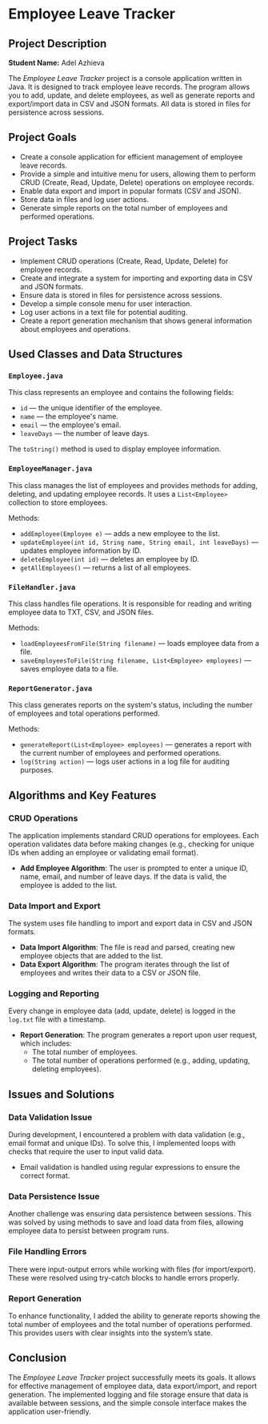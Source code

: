# Employee Leave Tracker

## Project Description
**Student Name:** Adel Azhieva

The *Employee Leave Tracker* project is a console application written in Java. It is designed to track employee leave records. The program allows you to add, update, and delete employees, as well as generate reports and export/import data in CSV and JSON formats. All data is stored in files for persistence across sessions.

## Project Goals

- Create a console application for efficient management of employee leave records.
- Provide a simple and intuitive menu for users, allowing them to perform CRUD (Create, Read, Update, Delete) operations on employee records.
- Enable data export and import in popular formats (CSV and JSON).
- Store data in files and log user actions.
- Generate simple reports on the total number of employees and performed operations.

## Project Tasks

- Implement CRUD operations (Create, Read, Update, Delete) for employee records.
- Create and integrate a system for importing and exporting data in CSV and JSON formats.
- Ensure data is stored in files for persistence across sessions.
- Develop a simple console menu for user interaction.
- Log user actions in a text file for potential auditing.
- Create a report generation mechanism that shows general information about employees and operations.

## Used Classes and Data Structures

### `Employee.java`
This class represents an employee and contains the following fields:
- `id` — the unique identifier of the employee.
- `name` — the employee's name.
- `email` — the employee's email.
- `leaveDays` — the number of leave days.

The `toString()` method is used to display employee information.

### `EmployeeManager.java`
This class manages the list of employees and provides methods for adding, deleting, and updating employee records. It uses a `List<Employee>` collection to store employees.

Methods:
- `addEmployee(Employee e)` — adds a new employee to the list.
- `updateEmployee(int id, String name, String email, int leaveDays)` — updates employee information by ID.
- `deleteEmployee(int id)` — deletes an employee by ID.
- `getAllEmployees()` — returns a list of all employees.

### `FileHandler.java`
This class handles file operations. It is responsible for reading and writing employee data to TXT, CSV, and JSON files.

Methods:
- `loadEmployeesFromFile(String filename)` — loads employee data from a file.
- `saveEmployeesToFile(String filename, List<Employee> employees)` — saves employee data to a file.

### `ReportGenerator.java`
This class generates reports on the system's status, including the number of employees and total operations performed.

Methods:
- `generateReport(List<Employee> employees)` — generates a report with the current number of employees and performed operations.
- `log(String action)` — logs user actions in a log file for auditing purposes.

## Algorithms and Key Features

### CRUD Operations
The application implements standard CRUD operations for employees. Each operation validates data before making changes (e.g., checking for unique IDs when adding an employee or validating email format).

- **Add Employee Algorithm**: The user is prompted to enter a unique ID, name, email, and number of leave days. If the data is valid, the employee is added to the list.

### Data Import and Export
The system uses file handling to import and export data in CSV and JSON formats.

- **Data Import Algorithm**: The file is read and parsed, creating new employee objects that are added to the list.
- **Data Export Algorithm**: The program iterates through the list of employees and writes their data to a CSV or JSON file.

### Logging and Reporting
Every change in employee data (add, update, delete) is logged in the `log.txt` file with a timestamp.

- **Report Generation**: The program generates a report upon user request, which includes:
  - The total number of employees.
  - The total number of operations performed (e.g., adding, updating, deleting employees).

## Issues and Solutions

### Data Validation Issue
During development, I encountered a problem with data validation (e.g., email format and unique IDs). To solve this, I implemented loops with checks that require the user to input valid data.

- Email validation is handled using regular expressions to ensure the correct format.

### Data Persistence Issue
Another challenge was ensuring data persistence between sessions. This was solved by using methods to save and load data from files, allowing employee data to persist between program runs.

### File Handling Errors
There were input-output errors while working with files (for import/export). These were resolved using try-catch blocks to handle errors properly.

### Report Generation
To enhance functionality, I added the ability to generate reports showing the total number of employees and the total number of operations performed. This provides users with clear insights into the system’s state.

## Conclusion
The *Employee Leave Tracker* project successfully meets its goals. It allows for effective management of employee data, data export/import, and report generation. The implemented logging and file storage ensure that data is available between sessions, and the simple console interface makes the application user-friendly.
